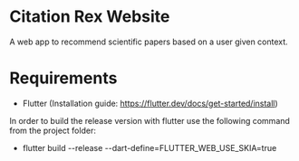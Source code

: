 # Citation Rex Website

A web app to recommend scientific papers based on a user given context.

# Requirements

- Flutter (Installation guide: https://flutter.dev/docs/get-started/install)

In order to build the release version with flutter use the following command from the project folder:

- flutter build --release --dart-define=FLUTTER_WEB_USE_SKIA=true
